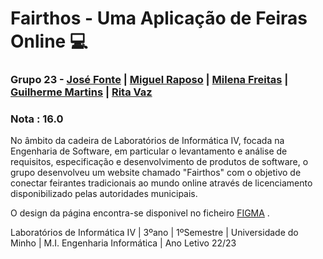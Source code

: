 # Fairthos - Uma Aplicação de Feiras Online 💻
### Grupo 23 - [José Fonte](https://github.com/josefonte) | [Miguel Raposo](https://github.com/MiguelRaposo) | [Milena Freitas](https://github.com/freitasmillena) | [Guilherme Martins](https://github.com/GuiSSMartins) | [Rita Vaz](https://github.com/ritavaz02)  
### Nota : 16.0

No âmbito da cadeira de Laboratórios de Informática IV, focada na Engenharia de Software, em particular o levantamento e análise de requisitos, especificação e desenvolvimento de produtos de software, o grupo desenvolveu um website chamado "Fairthos" com o objetivo de conectar feirantes tradicionais ao mundo online através de licenciamento disponibilizado pelas autoridades municipais. 

O design da página encontra-se disponivel no ficheiro  [FIGMA](https://www.figma.com/file/1U0yvQiB6bNaPM9mjKoYeZ/LI4---MOCKUPS?node-id=0-1&t=jkEmpF3eD6MaE8Lp-0) .

Laboratórios de Informática IV | 3ºano | 1ºSemestre | Universidade do Minho | M.I. Engenharia Informática | Ano Letivo 22/23
